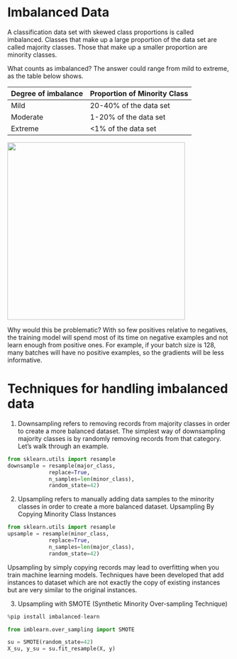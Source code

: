 # Imbalanced Data

A classification data set with skewed class proportions is called imbalanced. Classes that make up a large proportion of the data set are called majority classes. Those that make up a smaller proportion are minority classes.

What counts as imbalanced? The answer could range from mild to extreme, as the table below shows.

| Degree of imbalance | Proportion of Minority Class |
| --- | --- |
| Mild | 20-40% of the data set |
| Moderate | 1-20% of the data set |
| Extreme	| <1% of the data set |

<img src="https://developers.google.com/static/machine-learning/data-prep/images/distribution-true-v2.svg" width="400em" />

Why would this be problematic? With so few positives relative to negatives, the training model will spend most of its time on negative examples and not learn enough from positive ones. For example, if your batch size is 128, many batches will have no positive examples, so the gradients will be less informative.

# Techniques for handling imbalanced data

1. Downsampling refers to removing records from majority classes in order to create a more balanced dataset. The simplest way of downsampling majority classes is by randomly removing records from that category. Let’s walk through an example.

```python
from sklearn.utils import resample
downsample = resample(major_class,
             replace=True,
             n_samples=len(minor_class),
             random_state=42)
```

2. Upsampling refers to manually adding data samples to the minority classes in order to create a more balanced dataset. Upsampling By Copying Minority Class Instances

```python
from sklearn.utils import resample
upsample = resample(minor_class,
             replace=True,
             n_samples=len(major_class),
             random_state=42)

```

Upsampling by simply copying records may lead to overfitting when you train machine learning models. Techniques have been developed that add instances to dataset which are not exactly the copy of existing instances but are very similar to the original instances.

3. Upsampling with SMOTE (Synthetic Minority Over-sampling Technique)

```python
%pip install imbalanced-learn

from imblearn.over_sampling import SMOTE

su = SMOTE(random_state=42)
X_su, y_su = su.fit_resample(X, y)
```

